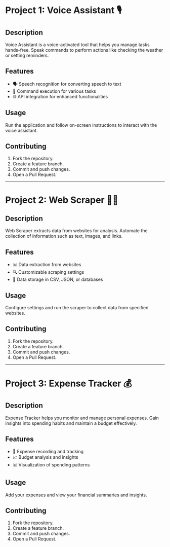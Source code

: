 # Project 1: Voice Assistant 🎙️

## Description
Voice Assistant is a voice-activated tool that helps you manage tasks hands-free. Speak commands to perform actions like checking the weather or setting reminders.

## Features
- 🗣️ Speech recognition for converting speech to text
- 🔄 Command execution for various tasks
- 🌐 API integration for enhanced functionalities

## Usage
Run the application and follow on-screen instructions to interact with the voice assistant.

## Contributing
1. Fork the repository.
2. Create a feature branch.
3. Commit and push changes.
4. Open a Pull Request.

---

# Project 2: Web Scraper 🕵️‍♂️

## Description
Web Scraper extracts data from websites for analysis. Automate the collection of information such as text, images, and links.

## Features
- 📊 Data extraction from websites
- 🔍 Customizable scraping settings
- 💾 Data storage in CSV, JSON, or databases

## Usage
Configure settings and run the scraper to collect data from specified websites.

## Contributing
1. Fork the repository.
2. Create a feature branch.
3. Commit and push changes.
4. Open a Pull Request.

---

# Project 3: Expense Tracker 💰

## Description
Expense Tracker helps you monitor and manage personal expenses. Gain insights into spending habits and maintain a budget effectively.

## Features
- 📝 Expense recording and tracking
- 📈 Budget analysis and insights
- 📊 Visualization of spending patterns

## Usage
Add your expenses and view your financial summaries and insights.

## Contributing
1. Fork the repository.
2. Create a feature branch.
3. Commit and push changes.
4. Open a Pull Request.
